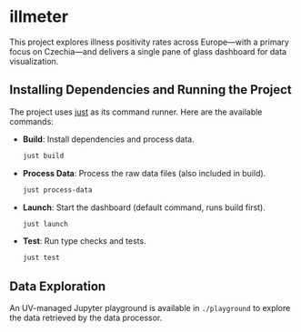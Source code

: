 # illmeter

This project explores illness positivity rates across Europe—with a primary focus on Czechia—and delivers a single pane of glass dashboard for data visualization.

## Installing Dependencies and Running the Project

The project uses [just](https://github.com/casey/just) as its command runner. Here are the available commands:

- **Build**: Install dependencies and process data.
    ```bash
    just build
    ```

- **Process Data**: Process the raw data files (also included in build).
    ```bash
    just process-data
    ```
    
- **Launch**: Start the dashboard (default command, runs build first).
    ```bash
    just launch
    ```

- **Test**: Run type checks and tests.
    ```bash
    just test
    ```

## Data Exploration

An UV-managed Jupyter playground is available in `./playground` to explore the data retrieved by the data processor.
